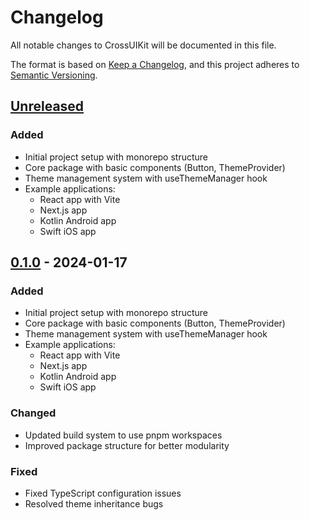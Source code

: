 # Changelog

All notable changes to CrossUIKit will be documented in this file.

The format is based on [Keep a Changelog](https://keepachangelog.com/en/1.0.0/),
and this project adheres to [Semantic Versioning](https://semver.org/spec/v2.0.0.html).

## [Unreleased]

### Added

- Initial project setup with monorepo structure
- Core package with basic components (Button, ThemeProvider)
- Theme management system with useThemeManager hook
- Example applications:
  - React app with Vite
  - Next.js app
  - Kotlin Android app
  - Swift iOS app

[Unreleased]: https://github.com/crossuikit/crossuikit/compare/v0.1.0...HEAD

## [0.1.0] - 2024-01-17

### Added

- Initial project setup with monorepo structure
- Core package with basic components (Button, ThemeProvider)
- Theme management system with useThemeManager hook
- Example applications:
  - React app with Vite
  - Next.js app
  - Kotlin Android app
  - Swift iOS app

### Changed

- Updated build system to use pnpm workspaces
- Improved package structure for better modularity

### Fixed

- Fixed TypeScript configuration issues
- Resolved theme inheritance bugs

[0.1.0]: https://github.com/crossuikit/crossuikit/releases/tag/v0.1.0
